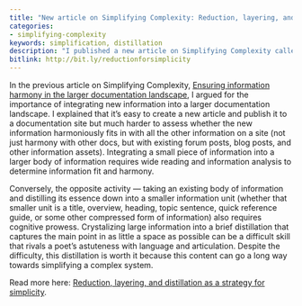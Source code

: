 ```yaml
---
title: "New article on Simplifying Complexity: Reduction, layering, and distillation as a strategy for simplicity"
categories:
- simplifying-complexity
keywords: simplification, distillation
description: "I published a new article on Simplifying Complexity called <a href='https://idratherbewriting.com/simplifying-complexity/reduction-layering-distillation.html'>Reduction, layering, and distillation as a strategy for simplicity</a>. It's all about how reduction and distillation of information helps reduce complexity for users."
bitlink: http://bit.ly/reductionforsimplicity
---
```


In the previous article on Simplifying Complexity, [Ensuring information harmony in the larger documentation landscape](https://idratherbewriting.com/simplifying-complexity/ensuring-information-harmony-in-the-larger-documentation-landscape.html), I argued for the importance of integrating new information into a larger documentation landscape. I explained that it’s easy to create a new article and publish it to a documentation site but much harder to assess whether the new information harmoniously fits in with all the other information on a site (not just harmony with other docs, but with existing forum posts, blog posts, and other information assets). Integrating a small piece of information into a larger body of information requires wide reading and information analysis to determine information fit and harmony.

Conversely, the opposite activity &mdash; taking an existing body of information and distilling its essence down into a smaller information unit (whether that smaller unit is a title, overview, heading, topic sentence, quick reference guide, or some other compressed form of information) also requires cognitive prowess. Crystalizing large information into a brief distillation that captures the main point in as little a space as possible can be a difficult skill that rivals a poet’s astuteness with language and articulation. Despite the difficulty, this distillation is worth it because this content can go a long way towards simplifying a complex system.

Read more here: <a href='https://idratherbewriting.com/simplifying-complexity/reduction-layering-distillation.html'>Reduction, layering, and distillation as a strategy for simplicity</a>.
